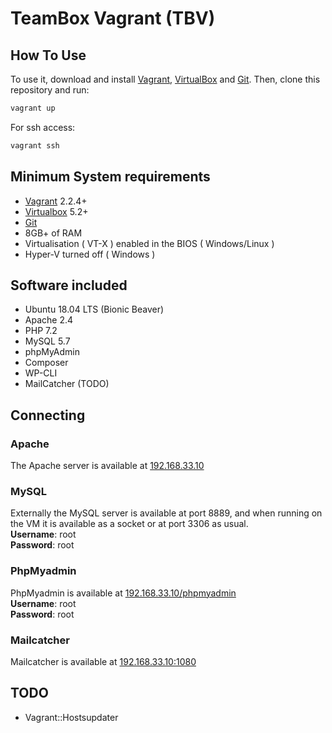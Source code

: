 # TeamBox Vagrant (TBV)

## How To Use

To use it, download and install [Vagrant](https://www.vagrantup.com), [VirtualBox](https://www.virtualbox.org/) and [Git](https://git-scm.com/). Then, clone this repository and run:

```bash
vagrant up
```

For ssh access:
```bash
vagrant ssh
```

## Minimum System requirements

- [Vagrant](https://www.vagrantup.com) 2.2.4+
- [Virtualbox](https://www.virtualbox.org) 5.2+
- [Git](https://git-scm.com/) 
- 8GB+ of RAM
- Virtualisation ( VT-X ) enabled in the BIOS ( Windows/Linux )
- Hyper-V turned off ( Windows )

## Software included

- Ubuntu 18.04 LTS (Bionic Beaver)
- Apache 2.4
- PHP 7.2
- MySQL 5.7
- phpMyAdmin 
- Composer
- WP-CLI
- MailCatcher (TODO)

## Connecting

### Apache
The Apache server is available at [192.168.33.10](http://192.168.33.10)

### MySQL
Externally the MySQL server is available at port 8889, and when running on the VM it is available as a socket or at port 3306 as usual.  
**Username**: root  
**Password**: root

### PhpMyadmin
PhpMyadmin is available at [192.168.33.10/phpmyadmin](http://192.168.33.10/phpmyadmin)  
**Username**: root  
**Password**: root


### Mailcatcher
Mailcatcher is available at [192.168.33.10:1080](http://192.168.33.10:1080)

## TODO

- Vagrant::Hostsupdater
